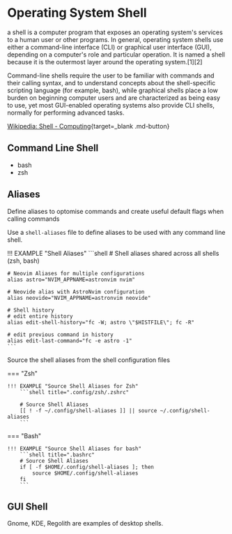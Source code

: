 # Operating System Shell

 a shell is a computer program that exposes an operating system's services to a human user or other programs. In general, operating system shells use either a command-line interface (CLI) or graphical user interface (GUI), depending on a computer's role and particular operation. It is named a shell because it is the outermost layer around the operating system.[1][2]

Command-line shells require the user to be familiar with commands and their calling syntax, and to understand concepts about the shell-specific scripting language (for example, bash), while graphical shells place a low burden on beginning computer users and are characterized as being easy to use, yet most GUI-enabled operating systems also provide CLI shells, normally for performing advanced tasks.

[Wikipedia: Shell - Computing](https://en.wikipedia.org/wiki/Shell_(computing)){target=_blank .md-button}

## Command Line Shell

- bash
- zsh

## Aliases

Define aliases to optomise commands and create useful default flags when calling commands

Use a `shell-aliases` file to define aliases to be used with any command line shell.

!!! EXAMPLE "Shell Aliases"
    ```shell
    # Shell aliases shared across all shells (zsh, bash)

    # Neovim Aliases for multiple configurations
    alias astro="NVIM_APPNAME=astronvim nvim"

    # Neovide alias with AstroNvim configuration
    alias neovide="NVIM_APPNAME=astronvim neovide"

    # Shell history
    # edit entire history
    alias edit-shell-history="fc -W; astro \"$HISTFILE\"; fc -R"

    # edit previous command in history
    alias edit-last-command="fc -e astro -1"
    ```

Source the shell aliases from the shell configuration files

=== "Zsh"

    !!! EXAMPLE "Source Shell Aliases for Zsh"
        ```shell title=".config/zsh/.zshrc"

        # Source Shell Aliases
        [[ ! -f ~/.config/shell-aliases ]] || source ~/.config/shell-aliases
        ```

=== "Bash"

    !!! EXAMPLE "Source Shell Aliases for bash"
        ```shell title=".bashrc"
        # Source Shell Aliases
        if [ -f $HOME/.config/shell-aliases ]; then
            source $HOME/.config/shell-aliases 
        fi
        ```

## GUI Shell

Gnome, KDE, Regolith are examples of desktop shells.

